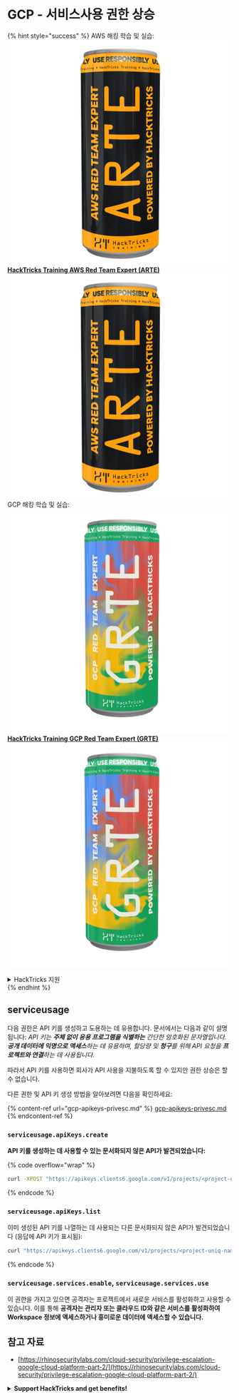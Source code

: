 # GCP - 서비스사용 권한 상승

{% hint style="success" %}
AWS 해킹 학습 및 실습:<img src="/.gitbook/assets/image.png" alt="" data-size="line">[**HackTricks Training AWS Red Team Expert (ARTE)**](https://training.hacktricks.xyz/courses/arte)<img src="/.gitbook/assets/image.png" alt="" data-size="line">\
GCP 해킹 학습 및 실습: <img src="/.gitbook/assets/image (2).png" alt="" data-size="line">[**HackTricks Training GCP Red Team Expert (GRTE)**<img src="/.gitbook/assets/image (2).png" alt="" data-size="line">](https://training.hacktricks.xyz/courses/grte)

<details>

<summary>HackTricks 지원</summary>

* [**구독 요금제**](https://github.com/sponsors/carlospolop)를 확인하세요!
* 💬 [**디스코드 그룹**](https://discord.gg/hRep4RUj7f) 또는 [**텔레그램 그룹**](https://t.me/peass)에 **가입**하거나 **트위터** 🐦 [**@hacktricks\_live**](https://twitter.com/hacktricks\_live)**를 팔로우**하세요.
* **HackTricks** 및 **HackTricks Cloud** 깃허브 저장소에 PR을 제출하여 해킹 요령을 공유하세요.

</details>
{% endhint %}

## serviceusage

다음 권한은 API 키를 생성하고 도용하는 데 유용합니다. 문서에서는 다음과 같이 설명됩니다: _API 키는 **주체 없이 응용 프로그램을 식별하는** 간단한 암호화된 문자열입니다. **공개 데이터에 익명으로 액세스**하는 데 유용하며, 할당량 및 **청구**를 위해 API 요청을 **프로젝트와 연결**하는 데 사용됩니다._

따라서 API 키를 사용하면 회사가 API 사용을 지불하도록 할 수 있지만 권한 상승은 할 수 없습니다.

다른 권한 및 API 키 생성 방법을 알아보려면 다음을 확인하세요:

{% content-ref url="gcp-apikeys-privesc.md" %}
[gcp-apikeys-privesc.md](gcp-apikeys-privesc.md)
{% endcontent-ref %}

### `serviceusage.apiKeys.create`

**API 키를 생성하는 데 사용할 수 있는 문서화되지 않은 API가 발견되었습니다:**

{% code overflow="wrap" %}
```bash
curl -XPOST "https://apikeys.clients6.google.com/v1/projects/<project-uniq-name>/apiKeys?access_token=$(gcloud auth print-access-token)"
```
{% endcode %}

### `serviceusage.apiKeys.list`

이미 생성된 API 키를 나열하는 데 사용되는 다른 문서화되지 않은 API가 발견되었습니다 (응답에 API 키가 표시됨):
```bash
curl "https://apikeys.clients6.google.com/v1/projects/<project-uniq-name>/apiKeys?access_token=$(gcloud auth print-access-token)"
```
{% endcode %}

### **`serviceusage.services.enable`**, **`serviceusage.services.use`**

이 권한을 가지고 있으면 공격자는 프로젝트에서 새로운 서비스를 활성화하고 사용할 수 있습니다. 이를 통해 **공격자는 관리자 또는 클라우드 ID와 같은 서비스를 활성화하여 Workspace 정보에 액세스하거나 흥미로운 데이터에 액세스할 수 있습니다.**

## **참고 자료**

* [https://rhinosecuritylabs.com/cloud-security/privilege-escalation-google-cloud-platform-part-2/](https://rhinosecuritylabs.com/cloud-security/privilege-escalation-google-cloud-platform-part-2/)

<details>

<summary><strong>Support HackTricks and get benefits!</strong></summary>

**사이버 보안 회사**에서 일하시나요? **HackTricks에 귀사를 광고**하고 싶으신가요? 아니면 **PEASS의 최신 버전에 액세스하거나 HackTricks를 PDF로 다운로드**하고 싶으신가요? [**SUBSCRIPTION PLANS**](https://github.com/sponsors/carlospolop)를 확인해보세요!

[**The PEASS Family**](https://opensea.io/collection/the-peass-family)를 발견해보세요, 저희의 독점 [**NFTs**](https://opensea.io/collection/the-peass-family) 컬렉션

[**공식 PEASS & HackTricks 스왹**](https://peass.creator-spring.com)을 받아보세요

**💬** [**Discord 그룹**](https://discord.gg/hRep4RUj7f) 또는 [**텔레그램 그룹**](https://t.me/peass)에 **가입**하거나 **트위터** [**🐦**](https://github.com/carlospolop/hacktricks/tree/7af18b62b3bdc423e11444677a6a73d4043511e9/\[https:/emojipedia.org/bird/README.md)에서 **팔로우**하세요 [**@carlospolopm**](https://twitter.com/carlospolopm)**.**

**해킹 트릭을 공유하고 싶으시다면** [**hacktricks github repo**](https://github.com/carlospolop/hacktricks)에 PR을 제출하세요\*\*\*\*

**.**

</details>
